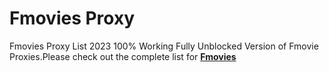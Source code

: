 # Fmovies Proxy 
Fmovies Proxy List 2023 100% Working Fully Unblocked Version of Fmovie Proxies.Please check out the complete list for <a href="https://fmoviesproxy.github.io/"><b>Fmovies</b></a>
